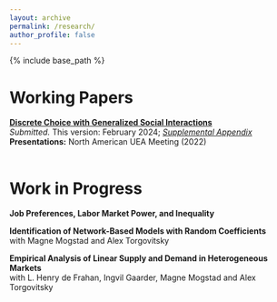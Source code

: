 ```yaml
---
layout: archive
permalink: /research/
author_profile: false
---
```


{% include base_path %}


Working Papers
======

[**Discrete Choice with Generalized Social Interactions**](/files/dcwgsi_paper.pdf)<br>
_Submitted._ This version: February 2024; [*Supplemental Appendix*](/files/dcwgsi_supplement.pdf)<br>
**Presentations:** North American UEA Meeting (2022)
<br><br>

Work in Progress
======
**Job Preferences, Labor Market Power, and Inequality**<br>

**Identification of Network-Based Models with Random Coefficients**<br>
with Magne Mogstad and Alex Torgovitsky
<br>

**Empirical Analysis of Linear Supply and Demand in Heterogeneous Markets**<br>
with L. Henry de Frahan, Ingvil Gaarder, Magne Mogstad and Alex Torgovitsky
